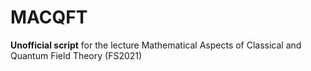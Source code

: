 # MACQFT

**Unofficial script** for the lecture Mathematical Aspects of Classical and Quantum Field Theory (FS2021) 
